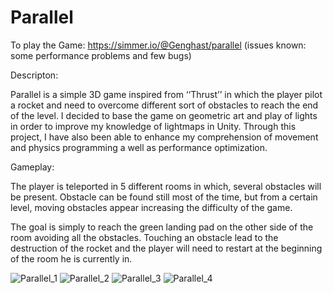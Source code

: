 # Parallel
To play the Game: https://simmer.io/@Genghast/parallel (issues known: some performance problems and few bugs)

Descripton:

Parallel is a simple 3D game inspired from ‘‘Thrust’’ in which the player pilot a rocket and need to overcome different sort of obstacles to reach the end of the level. I decided to base the game on geometric art and play of lights in order to improve my knowledge of lightmaps in Unity. Through this project, I have also been able to enhance my comprehension of movement and physics programming a well as performance optimization.

Gameplay:

The player is teleported in 5 different rooms in which, several obstacles will be present. Obstacle can be found still most of the time, but from a certain level, moving obstacles appear increasing the difficulty of the game.

The goal is simply to reach the green landing pad on the other side of the room avoiding all the obstacles. Touching an obstacle lead to the destruction of the rocket and the player will need to restart at the beginning of the room he is currently in. 

![Parallel_1](https://user-images.githubusercontent.com/66731438/99527447-28de4300-29e0-11eb-80bc-ece4cd32edff.PNG)
![Parallel_2](https://user-images.githubusercontent.com/66731438/99527719-9e4a1380-29e0-11eb-9551-410c49d73084.PNG)
![Parallel_3](https://user-images.githubusercontent.com/66731438/99934485-758b9a80-2da1-11eb-9659-e511c96e4d56.PNG)
![Parallel_4](https://user-images.githubusercontent.com/66731438/99934486-76bcc780-2da1-11eb-8d50-29ee67a67363.PNG)

